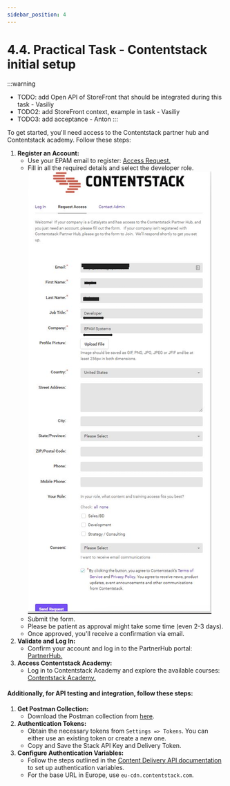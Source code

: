 ```yaml
---
sidebar_position: 4
---
```


# 4.4. Practical Task - Contentstack initial setup

:::warning
- TODO: add Open API of StoreFront that should be integrated during this task - Vasiliy
- TODO2: add StoreFront context, example in task - Vasiliy
- TODO3: add acceptance - Anton
:::

To get started, you'll need access to the Contentstack partner hub and Contentstack academy. Follow these steps:

1. **Register an Account:**
   - Use your EPAM email to register: [Access Request.](https://contentstack.channeltivity.com/RequestAccess)
   - Fill in all the required details and select the developer role.
     ![contentstack-register.png](assets/contentstack-register.png)
   - Submit the form.
   - Please be patient as approval might take some time (even 2-3 days).
   - Once approved, you'll receive a confirmation via email.
2. **Validate and Log In:**
   - Confirm your account and log in to the PartnerHub portal: [PartnerHub.](https://contentstack.channeltivity.com/Login?target=%2FHome)
3. **Access Contentstack Academy:**
   - Log in to Contentstack Academy and explore the available courses: [Contentstack Academy.](https://www.contentstack.com/academy)


#### Additionally, for API testing and integration, follow these steps:

1. **Get Postman Collection:**
   - Download the Postman collection from [here](https://www.contentstack.com/docs/developers/apis/postman-collections).
2. **Authentication Tokens:**
   - Obtain the necessary tokens from `Settings => Tokens`. You can either use an existing token or create a new one.
   - Copy and Save the Stack API Key and Delivery Token.
3. **Configure Authentication Variables:**
   - Follow the steps outlined in the [Content Delivery API documentation](https://www.contentstack.com/docs/developers/apis/content-delivery-api#configure-environment-variables) to set up authentication variables.
   - For the base URL in Europe, use `eu-cdn.contentstack.com`.
